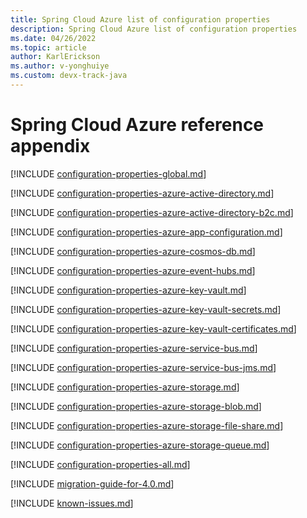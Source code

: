 ```yaml
---
title: Spring Cloud Azure list of configuration properties
description: Spring Cloud Azure list of configuration properties
ms.date: 04/26/2022
ms.topic: article
author: KarlErickson
ms.author: v-yonghuiye
ms.custom: devx-track-java
---
```


# Spring Cloud Azure reference appendix

[!INCLUDE [configuration-properties-global.md](includes/spring-cloud-azure/configuration-properties-global.md)]

[!INCLUDE [configuration-properties-azure-active-directory.md](includes/spring-cloud-azure/configuration-properties-azure-active-directory.md)]

[!INCLUDE [configuration-properties-azure-active-directory-b2c.md](includes/spring-cloud-azure/configuration-properties-azure-active-directory-b2c.md)]

[!INCLUDE [configuration-properties-azure-app-configuration.md](includes/spring-cloud-azure/configuration-properties-azure-app-configuration.md)]

[!INCLUDE [configuration-properties-azure-cosmos-db.md](includes/spring-cloud-azure/configuration-properties-azure-cosmos-db.md)]

[!INCLUDE [configuration-properties-azure-event-hubs.md](includes/spring-cloud-azure/configuration-properties-azure-event-hubs.md)]

[!INCLUDE [configuration-properties-azure-key-vault.md](includes/spring-cloud-azure/configuration-properties-azure-key-vault.md)]

[!INCLUDE [configuration-properties-azure-key-vault-secrets.md](includes/spring-cloud-azure/configuration-properties-azure-key-vault-secrets.md)]

[!INCLUDE [configuration-properties-azure-key-vault-certificates.md](includes/spring-cloud-azure/configuration-properties-azure-key-vault-certificates.md)]

[!INCLUDE [configuration-properties-azure-service-bus.md](includes/spring-cloud-azure/configuration-properties-azure-service-bus.md)]

[!INCLUDE [configuration-properties-azure-service-bus-jms.md](includes/spring-cloud-azure/configuration-properties-azure-service-bus-jms.md)]

[!INCLUDE [configuration-properties-azure-storage.md](includes/spring-cloud-azure/configuration-properties-azure-storage.md)]

[!INCLUDE [configuration-properties-azure-storage-blob.md](includes/spring-cloud-azure/configuration-properties-azure-storage-blob.md)]

[!INCLUDE [configuration-properties-azure-storage-file-share.md](includes/spring-cloud-azure/configuration-properties-azure-storage-file-share.md)]

[!INCLUDE [configuration-properties-azure-storage-queue.md](includes/spring-cloud-azure/configuration-properties-azure-storage-queue.md)]

[!INCLUDE [configuration-properties-all.md](includes/spring-cloud-azure/configuration-properties-all.md)]

[!INCLUDE [migration-guide-for-4.0.md](includes/spring-cloud-azure/migration-guide-for-4.0.md)]

[!INCLUDE [known-issues.md](includes/spring-cloud-azure/known-issues.md)]
